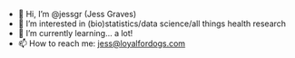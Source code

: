 - 👋 Hi, I’m @jessgr (Jess Graves)
- 👀 I’m interested in (bio)statistics/data science/all things health research
- 🌱 I’m currently learning... a lot!
- 📫 How to reach me: jess@loyalfordogs.com 

<!---
jessgr/jessgr is a ✨ special ✨ repository because its `README.md` (this file) appears on your GitHub profile.
You can click the Preview link to take a look at your changes.
--->
